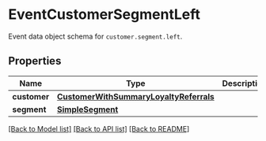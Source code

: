 # EventCustomerSegmentLeft

Event data object schema for `customer.segment.left`.

## Properties
Name | Type | Description | Notes
------------ | ------------- | ------------- | -------------
**customer** | [**CustomerWithSummaryLoyaltyReferrals**](CustomerWithSummaryLoyaltyReferrals.md) |  | 
**segment** | [**SimpleSegment**](SimpleSegment.md) |  | 

[[Back to Model list]](../README.md#documentation-for-models) [[Back to API list]](../README.md#documentation-for-api-endpoints) [[Back to README]](../README.md)


